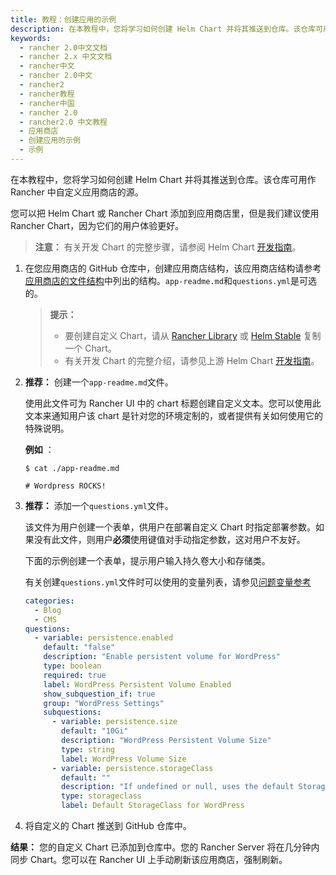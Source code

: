 ```yaml
---
title: 教程：创建应用的示例
description: 在本教程中，您将学习如何创建 Helm Chart 并将其推送到仓库。该仓库可用作 Rancher 中自定义应用商店的源。您可以把 Helm Chart 或 Rancher Chart 添加到应用商店里，但是我们建议使用 Rancher Chart，因为它们的用户体验更好。有关开发 Chart 的完整步骤，请参阅Helm Chart开发人员参考。
keywords:
  - rancher 2.0中文文档
  - rancher 2.x 中文文档
  - rancher中文
  - rancher 2.0中文
  - rancher2
  - rancher教程
  - rancher中国
  - rancher 2.0
  - rancher2.0 中文教程
  - 应用商店
  - 创建应用的示例
  - 示例
---
```


在本教程中，您将学习如何创建 Helm Chart 并将其推送到仓库。该仓库可用作 Rancher 中自定义应用商店的源。

您可以把 Helm Chart 或 Rancher Chart 添加到应用商店里，但是我们建议使用 Rancher Chart，因为它们的用户体验更好。

> **注意：** 有关开发 Chart 的完整步骤，请参阅 Helm Chart [开发指南](https://helm.sh/docs/chart_template_guide/)。

1. 在您应用商店的 GitHub 仓库中，创建应用商店结构，该应用商店结构请参考[应用商店的文件结构](#应用商店的文件结构)中列出的结构。`app-readme.md`和`questions.yml`是可选的。

   > **提示：**
   >
   > - 要创建自定义 Chart，请从 [Rancher Library](https://github.com/rancher/charts) 或 [Helm Stable](https://github.com/kubernetes/charts/tree/master/stable) 复制一个 Chart。
   > - 有关开发 Chart 的完整介绍，请参见上游 Helm Chart [开发指南](https://helm.sh/docs/chart_template_guide/)。

2. **推荐：** 创建一个`app-readme.md`文件。

   使用此文件可为 Rancher UI 中的 chart 标题创建自定义文本。您可以使用此文本来通知用户该 chart 是针对您的环境定制的，或者提供有关如何使用它的特殊说明。

   **例如** ：

   ```
   $ cat ./app-readme.md

   # Wordpress ROCKS!
   ```

3. **推荐：** 添加一个`questions.yml`文件。

   该文件为用户创建一个表单，供用户在部署自定义 Chart 时指定部署参数。如果没有此文件，则用户**必须**使用键值对手动指定参数，这对用户不友好。

   下面的示例创建一个表单，提示用户输入持久卷大小和存储类。

   有关创建`questions.yml`文件时可以使用的变量列表，请参见[问题变量参考](#问题变量参考)

   ```yaml
   categories:
     - Blog
     - CMS
   questions:
     - variable: persistence.enabled
       default: "false"
       description: "Enable persistent volume for WordPress"
       type: boolean
       required: true
       label: WordPress Persistent Volume Enabled
       show_subquestion_if: true
       group: "WordPress Settings"
       subquestions:
         - variable: persistence.size
           default: "10Gi"
           description: "WordPress Persistent Volume Size"
           type: string
           label: WordPress Volume Size
         - variable: persistence.storageClass
           default: ""
           description: "If undefined or null, uses the default StorageClass. Default to null"
           type: storageclass
           label: Default StorageClass for WordPress
   ```

4. 将自定义的 Chart 推送到 GitHub 仓库中。

**结果：** 您的自定义 Chart 已添加到仓库中。您的 Rancher Server 将在几分钟内同步 Chart。您可以在 Rancher UI 上手动刷新该应用商店，强制刷新。
